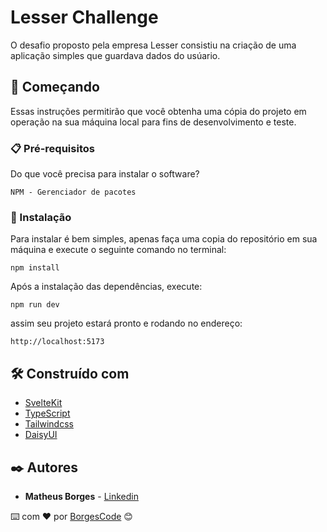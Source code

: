 # Lesser Challenge

O desafio proposto pela empresa Lesser consistiu na criação de uma aplicação simples que guardava dados do usúario.

## 🚀 Começando

Essas instruções permitirão que você obtenha uma cópia do projeto em operação na sua máquina local para fins de desenvolvimento e teste.

### 📋 Pré-requisitos

Do que você precisa para instalar o software?

```
NPM - Gerenciador de pacotes
```

### 🔧 Instalação

Para instalar é bem simples, apenas faça uma copia do repositório em sua máquina e execute o seguinte comando no terminal:

```
npm install
```

Após a instalação das dependências, execute:

```
npm run dev
```

assim seu projeto estará pronto e rodando no endereço:

```
http://localhost:5173
```

## 🛠️ Construído com

- [SvelteKit](https://kit.svelte.dev/)
- [TypeScript](https://www.typescriptlang.org/)
- [Tailwindcss](https://tailwindcss.com/)
- [DaisyUI](https://daisyui.com/)

## ✒️ Autores

- **Matheus Borges** - [Linkedin](https://www.linkedin.com/in/matheus-borges-4a7469239/)

⌨️ com ❤️ por [BorgesCode](https://github.com/Borgeta-code) 😊
